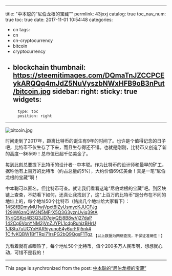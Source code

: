 
---
title: "中本聪的“尼伯龙根的宝藏”"
permlink: 43jxxj
catalog: true
toc_nav_num: true
toc: true
date: 2017-11-01 10:54:48
categories:
- cn
tags:
- cn
- cn-cryptocurrency
- bitcoin
- cryptocurrency
- blockchain
thumbnail: https://steemitimages.com/DQmaTnJZCCPCEykARQQq4mJdZ5NuVyszbNWxHFB9oB3nPut/bitcoin.jpg
sidebar:
    right:
        sticky: true
widgets:
    -
        type: toc
        position: right
---


![bitcoin.jpg](https://steemitimages.com/DQmaTnJZCCPCEykARQQq4mJdZ5NuVyszbNWxHFB9oB3nPut/bitcoin.jpg)

时间走到了2017年，距离比特币的诞生有9年的时间了。也许是个值得记念的日子吧，比特币不仅生存了下来，而且生存得还不错。也就是刚刚，比特币又创造了新的高度--$6569！总市值已超千亿美金了。

每到此刻总要提下比特币的设计者--中本聪。作为比特币的设计师和最早的矿工，据称他有上百万的比特币（约占总量的5%），大约价值69亿美金！真是一笔“尼伯龙根的宝藏”啊！

中本聪可以匿名，但比特币可查。就让我们看看这笔“尼伯龙根的宝藏”吧。到区块链上查查，不妨看下如何，还真让我找到了，这“上百万的比特币”是分布在不同的地址上的，每个地址50个比特币（帖出几个地址给大家看下）：
<a href="https://blockchain.info/address/14S8fBDmyMU1wjVpxt8iZyUsmycKJUCFJg" target="_blank" class="gj_safe_a">14S8fBDmyMU1wjVpxt8iZyUsmycKJUCFJg</a>
<a href="https://blockchain.info/address/129iW6znQiW3N5MFrX5Q3G3yznUviq39tA" target="_blank" class="gj_safe_a">129iW6znQiW3N5MFrX5Q3G3yznUviq39tA</a>
<a href="https://blockchain.info/address/1NrjQSKcj4B3Q3JD7ejyQEj8B8wVj27daP" target="_blank" class="gj_safe_a">1NrjQSKcj4B3Q3JD7ejyQEj8B8wVj27daP</a>
<a href="https://blockchain.info/address/142Cg6VonYNM2jVnZJYPL1cdpRuhizBHrU" target="_blank" class="gj_safe_a">142Cg6VonYNM2jVnZJYPL1cdpRuhizBHrU</a>
<a href="https://blockchain.info/address/1Jt8tu7uUCYoHAR5jyunoE4y6urFRj5nk4" target="_blank" class="gj_safe_a">1Jt8tu7uUCYoHAR5jyunoE4y6urFRj5nk4</a>
<a href="https://blockchain.info/address/1CifvKQBW1BfTRpi71rsPG2bQ9QgsF1Tgz" target="_blank" class="gj_safe_a">1CifvKQBW1BfTRpi71rsPG2bQ9QgsF1Tgz</a>
<sub>【以上数据为网络查找，不保证准确性！】</sub>

光看着就有点眼热了，每个地址50个比特币，值个200多万人民币啊，想想就心动，可惜不是我的！

- - -

This page is synchronized from the post: [中本聪的“尼伯龙根的宝藏”](https://steemit.com/@lemooljiang/43jxxj)
